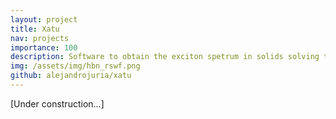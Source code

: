 ```yaml
---
layout: project
title: Xatu
nav: projects
importance: 100
description: Software to obtain the exciton spetrum in solids solving the Bethe-Salpeter equation.
img: /assets/img/hbn_rswf.png
github: alejandrojuria/xatu
---
```


[Under construction...]